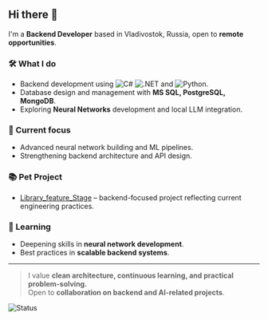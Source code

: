 ## Hi there 👋

I'm a **Backend Developer** based in Vladivostok, Russia, open to **remote opportunities**.

### 🛠️ What I do
- Backend development using ![C#](https://img.shields.io/badge/-C%23-239120?style=flat&logo=c-sharp&logoColor=white) ![.NET](https://img.shields.io/badge/-_NET-512BD4?style=flat&logo=dotnet&logoColor=white) and ![Python](https://img.shields.io/badge/-Python-3776AB?style=flat&logo=python&logoColor=white).
- Database design and management with **MS SQL, PostgreSQL, MongoDB**.
- Exploring **Neural Networks** development and local LLM integration.

### 🚀 Current focus
- Advanced neural network building and ML pipelines.
- Strengthening backend architecture and API design.

### 📚 Pet Project
- [Library_feature_Stage](https://github.com/VSh221l/Library_feature_Stage/) – backend-focused project reflecting current engineering practices.

### 🌱 Learning
- Deepening skills in **neural network development**.
- Best practices in **scalable backend systems**.

---

> I value **clean architecture, continuous learning, and practical problem-solving.**  
> Open to **collaboration on backend and AI-related projects**.

![Status](https://img.shields.io/badge/status-active-brightgreen?style=flat)
